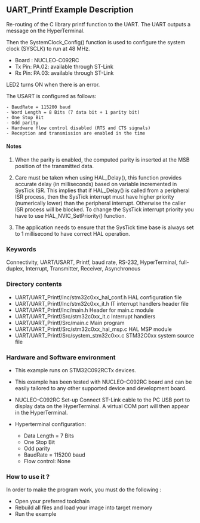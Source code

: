 ## <b>UART_Printf Example Description</b>

Re-routing of the C library printf function to the UART.
The UART outputs a message on the HyperTerminal.

Then the SystemClock_Config() function is used to configure the system
clock (SYSCLK) to run at 48 MHz.

- Board : NUCLEO-C092RC
- Tx Pin: PA.02: available through ST-Link
- Rx Pin: PA.03: available through ST-Link

LED2 turns ON when there is an error.

The USART is configured as follows:

    - BaudRate = 115200 baud
    - Word Length = 8 Bits (7 data bit + 1 parity bit)
    - One Stop Bit
    - Odd parity
    - Hardware flow control disabled (RTS and CTS signals)
    - Reception and transmission are enabled in the time

#### <b>Notes</b>

1. When the parity is enabled, the computed parity is inserted at the MSB
   position of the transmitted data.

2. Care must be taken when using HAL_Delay(), this function provides accurate delay (in milliseconds)
   based on variable incremented in SysTick ISR. This implies that if HAL_Delay() is called from
   a peripheral ISR process, then the SysTick interrupt must have higher priority (numerically lower)
   than the peripheral interrupt. Otherwise the caller ISR process will be blocked.
   To change the SysTick interrupt priority you have to use HAL_NVIC_SetPriority() function.

3. The application needs to ensure that the SysTick time base is always set to 1 millisecond
   to have correct HAL operation.

### <b>Keywords</b>

Connectivity, UART/USART, Printf, baud rate, RS-232, HyperTerminal, full-duplex, Interrupt,
Transmitter, Receiver, Asynchronous

### <b>Directory contents</b>

  - UART/UART_Printf/Inc/stm32c0xx_hal_conf.h    HAL configuration file
  - UART/UART_Printf/Inc/stm32c0xx_it.h          IT interrupt handlers header file
  - UART/UART_Printf/Inc/main.h                   Header for main.c module
  - UART/UART_Printf/Src/stm32c0xx_it.c          Interrupt handlers
  - UART/UART_Printf/Src/main.c                   Main program
  - UART/UART_Printf/Src/stm32c0xx_hal_msp.c     HAL MSP module
  - UART/UART_Printf/Src/system_stm32c0xx.c      STM32C0xx system source file


### <b>Hardware and Software environment</b>

  - This example runs on STM32C092RCTx devices.

  - This example has been tested with NUCLEO-C092RC board and can be
    easily tailored to any other supported device and development board.

  - NUCLEO-C092RC Set-up
    Connect ST-Link cable to the PC USB port to display data on the HyperTerminal.
      A virtual COM port will then appear in the HyperTerminal.

  - Hyperterminal configuration:
    - Data Length = 7 Bits
    - One Stop Bit
    - Odd parity
    - BaudRate = 115200 baud
    - Flow control: None

### <b>How to use it ?</b>

In order to make the program work, you must do the following :

 - Open your preferred toolchain
 - Rebuild all files and load your image into target memory
 - Run the example

